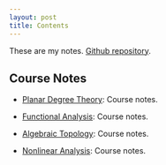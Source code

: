```yaml
---
layout: post
title: Contents
---
```


These are my notes. 
[Github repository](https://github.com/ziadgghanem/ziadgghanem).

## Course Notes

- [Planar Degree Theory](degree_theory.md): Course notes.

- [Functional Analysis](functional_analysis.md): Course notes.

- [Algebraic Topology](algebraic_topology.md): Course notes.

- [Nonlinear Analysis](nonlinear_analysis.md): Course notes.
